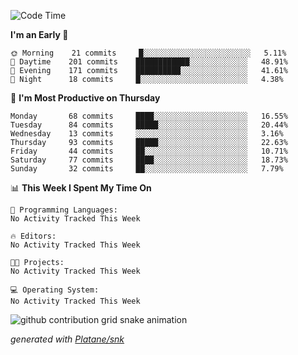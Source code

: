 <!--START_SECTION:waka-->
![Code Time](http://img.shields.io/badge/Code%20Time-198%20hrs%2018%20mins-blue)

**I'm an Early 🐤** 

```text
🌞 Morning    21 commits     █░░░░░░░░░░░░░░░░░░░░░░░░   5.11% 
🌆 Daytime    201 commits    ████████████░░░░░░░░░░░░░   48.91% 
🌃 Evening    171 commits    ██████████░░░░░░░░░░░░░░░   41.61% 
🌙 Night      18 commits     █░░░░░░░░░░░░░░░░░░░░░░░░   4.38%

```
📅 **I'm Most Productive on Thursday** 

```text
Monday       68 commits     ████░░░░░░░░░░░░░░░░░░░░░   16.55% 
Tuesday      84 commits     █████░░░░░░░░░░░░░░░░░░░░   20.44% 
Wednesday    13 commits     ░░░░░░░░░░░░░░░░░░░░░░░░░   3.16% 
Thursday     93 commits     █████░░░░░░░░░░░░░░░░░░░░   22.63% 
Friday       44 commits     ██░░░░░░░░░░░░░░░░░░░░░░░   10.71% 
Saturday     77 commits     ████░░░░░░░░░░░░░░░░░░░░░   18.73% 
Sunday       32 commits     ██░░░░░░░░░░░░░░░░░░░░░░░   7.79%

```


📊 **This Week I Spent My Time On** 

```text
💬 Programming Languages: 
No Activity Tracked This Week

🔥 Editors: 
No Activity Tracked This Week

🐱‍💻 Projects: 
No Activity Tracked This Week

💻 Operating System: 
No Activity Tracked This Week

```


<!--END_SECTION:waka-->


<!--Snake Game-->
![github contribution grid snake animation](https://raw.githubusercontent.com/viggo-gascou/viggo-gascou/output/github-contribution-grid-snake.svg)

_generated with [Platane/snk](https://github.com/Platane/snk)_
<!--Snake Game-->

